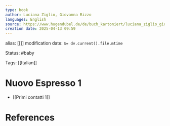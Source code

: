 ```yaml
---
type: book
author: Luciana Ziglio, Giovanna Rizzo
languages: English
source: https://www.hugendubel.de/de/buch_kartoniert/luciana_ziglio_giovanna_rizzo-nuovo_espresso_1_medienpaket-45059481-produkt-details.html?adcode=020R40H31N10F&gad_source=1&gbraid=0AAAAADi36RABwavODInhPhxAOOG5t5blt&gclid=CjwKCAjwwe2_BhBEEiwAM1I7sZmcL8t-OvVX9nevXbocdTSr4XE_MHVh2_fw2WLFGYEB-PhaC7IEjxoCpzIQAvD_BwE
creation date: 2025-04-13 09:59
---
```

alias: [[]]
modification date: `$= dv.current().file.mtime`

Status: #baby 

Tags: [[Italian]]

# Nuovo Espresso 1

- [[Primi contatti 1]]

















# References